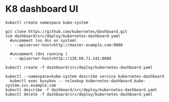 
K8 dashboard UI
===============

    kubectl create namespace kube-system

    git clone https://github.com/kubernetes/dashboard.git
    vim dashboard/src/deploy/kubernetes-dashboard.yaml
      #uncomment (no dns on system)
      - --apiserver-host=http://master.example.com:8080

      #uncomment (dns running )
      - --apiserver-host=http://138.68.71.141:8080

    kubectl create -f dashboard/src/deploy/kubernetes-dashboard.yaml

    kubectl --namespace=kube-system describe service kubernetes-dashboard
      kubectl exec busybox -- nslookup kubernetes-dashboard.kube-system.svc.example.com
    kubectl describe -f dashboard/src/deploy/kubernetes-dashboard.yaml
    kubectl delete -f dashboard/src/deploy/kubernetes-dashboard.yaml
